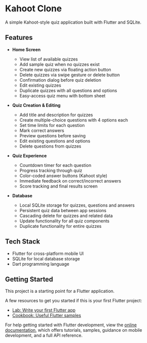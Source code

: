 # Kahoot Clone

A simple Kahoot-style quiz application built with Flutter and SQLite.

## Features

- **Home Screen**
  - View list of available quizzes
  - Add sample quiz when no quizzes exist
  - Create new quizzes via floating action button
  - Delete quizzes via swipe gesture or delete button
  - Confirmation dialog before quiz deletion
  - Edit existing quizzes
  - Duplicate quizzes with all questions and options
  - Easy-access quiz menu with bottom sheet

- **Quiz Creation & Editing**
  - Add title and description for quizzes
  - Create multiple-choice questions with 4 options each
  - Set time limits for each question
  - Mark correct answers
  - Preview questions before saving
  - Edit existing questions and options
  - Delete questions from quizzes

- **Quiz Experience**
  - Countdown timer for each question
  - Progress tracking through quiz
  - Color-coded answer buttons (Kahoot style)
  - Immediate feedback on correct/incorrect answers
  - Score tracking and final results screen

- **Database**
  - Local SQLite storage for quizzes, questions and answers
  - Persistent quiz data between app sessions
  - Cascading delete for quizzes and related data
  - Update functionality for all quiz components
  - Duplicate functionality for entire quizzes

## Tech Stack

- Flutter for cross-platform mobile UI
- SQLite for local database storage
- Dart programming language

## Getting Started

This project is a starting point for a Flutter application.

A few resources to get you started if this is your first Flutter project:

- [Lab: Write your first Flutter app](https://docs.flutter.dev/get-started/codelab)
- [Cookbook: Useful Flutter samples](https://docs.flutter.dev/cookbook)

For help getting started with Flutter development, view the
[online documentation](https://docs.flutter.dev/), which offers tutorials,
samples, guidance on mobile development, and a full API reference.
